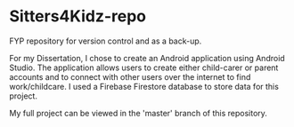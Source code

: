 # Sitters4Kidz-repo
FYP repository for version control and as a back-up.

For my Dissertation, I chose to create an Android application using Android Studio. The application allows users to create either child-carer or parent accounts and to connect with other users over the internet to find work/childcare. I used a Firebase Firestore database to store data for this project.

My full project can be viewed in the 'master' branch of this repository.
